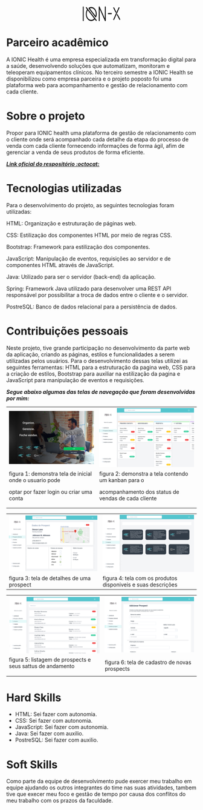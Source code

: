 <div align="center"><img src="https://raw.githubusercontent.com/ThomasPalma1/FatecAPI-03/main/docs/wireframes/ion-x/Logo%20ion-x.png" width="100" height="40" align="center"></div>


# Parceiro acadêmico 
A IONIC Health é uma empresa especializada em transformação digital para a saúde, desenvolvendo soluções que automatizam, monitoram e teleoperam equipamentos clínicos. No terceiro semestre a IONIC Health se disponibilizou como empresa parceira e o projeto poposto foi uma plataforma web para acompanhamento e gestão de relacionamento com cada cliente.

# Sobre o projeto
Propor para IONIC health uma plataforma de gestão de relacionamento com o cliente onde será acompanhado cada detalhe da etapa do processo de venda com cada cliente fornecendo informações de forma ágil, afim de gerenciar a venda de seus produtos de forma eficiente.

***[Link oficial do respositório :octocat:](https://github.com/roogercamargo/FatecAPI-02)***

# Tecnologias utilizadas

Para o desenvolvimento do projeto, as seguintes tecnologias foram utilizadas:

HTML: Organização e estruturação de páginas web.

CSS: Estilização dos componentes HTML por meio de regras CSS.

Bootstrap: Framework para estilização dos componentes.

JavaScript: Manipulação de eventos, requisições ao servidor e de componentes HTML através de JavaScript.

Java: Utilizado para ser o servidor (back-end) da aplicação.

Spring: Framework Java utilizado para desenvolver uma REST API responsável por possibilitar a troca de dados entre o cliente e o servidor.

PostreSQL: Banco de dados relacional para a persistência de dados.
  
# Contribuições pessoais

Neste projeto, tive grande participação no desenvolvimento da parte web da aplicação, criando as páginas, estilos e funcionalidades a serem utilizadas pelos usuários.
Para o desenvolvimento dessas telas utilizei as seguintes ferramentas: HTML para a estruturação da pagina web, CSS para a criação de estilos, Bootstrap para auxiliar na estilização da pagina e JavaScript para manipulação de eventos e requisições.

***Segue abaixo algumas das telas de navegação que foram desenvolvidas por mim:***

<div align="center">
<table>
  <tr>
    <td><img src="https://raw.githubusercontent.com/ThomasPalma1/FatecAPI-03/main/docs/wireframes/ion-x/Pagina%20principal.png" width="400"/></td>
    <td><img src="https://raw.githubusercontent.com/ThomasPalma1/FatecAPI-03/main/docs/wireframes/ion-x/Clientes.png" width="400" /></td>      
  </tr>
    <tr>
    <td>figura 1: demonstra tela de inicial onde o usuario pode<p> optar por fazer login ou criar uma conta</p></td>
     <td>figura 2: demonstra a tela contendo um kanban para o <p>acompanhamento dos status de vendas de cada cliente</p></td>
  </tr>
</table>

<table>
  <tr>
    <td><img src="https://raw.githubusercontent.com/ThomasPalma1/FatecAPI-03/main/docs/wireframes/ion-x/Perfil%20do%20cliente.png" width="400"/></td>
    <td><img src="https://raw.githubusercontent.com/ThomasPalma1/FatecAPI-03/main/docs/wireframes/ion-x/Produtos.png" width="400" /></td>      
  </tr>
   <tr>
     <td>figura 3: tela de detalhes de uma prospect</td>
     <td>figura 4: tela com os produtos disponiveis e suas descrições</td>
  </tr>
</table>

<table>
  <tr>
    <td><img src="https://raw.githubusercontent.com/ThomasPalma1/FatecAPI-03/main/docs/wireframes/ion-x/Contatos(2).png" width="400" /></td>
    <td><img src="https://raw.githubusercontent.com/ThomasPalma1/FatecAPI-03/main/docs/wireframes/ion-x/Cadastro%20Prospect(2).png" width="400" /></td>      
  </tr>
   <tr>
     <td>figura 5: listagem de prospects e seus sattus de andamento</p></td>
     <td>figura 6: tela de cadastro de novas prospects</td>
  </tr>
</table>
</div>
 

# Hard Skills
  
- HTML: Sei fazer com autonomia.
- CSS: Sei fazer com autonomia.
- JavaScript: Sei fazer com autonomia.
- Java: Sei fazer com auxilio.
- PostreSQL: Sei fazer com auxilio.


# Soft Skills

Como parte da equipe de desenvolvimento pude exercer meu trabalho em equipe ajudando os outros integrantes do time nas suas atividades, tambem tive que execer meu foco e gestão de tempo por causa dos conflitos do meu trabalho com os prazos da faculdade. 
